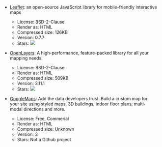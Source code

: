 
* [Leaflet](http://leafletjs.com/): an open-source JavaScript library for mobile-friendly interactive maps
  * License:  BSD-2-Clause
  * Render as: HTML
  * Compressed size: 126KB
  * Version: 0.7.7
  * Stars: ![](http://tuan-flask.herokuapp.com/service/star?url=https://github.com/Leaflet/Leaflet&type=star)

* [OpenLayers](http://openlayers.org/): A high-performance, feature-packed library for all your mapping needs.
  * License:  BSD-2-Clause
  * Render as: HTML
  * Compressed size: 509KB
  * Version: 3.11.1
  * Stars: ![](http://tuan-flask.herokuapp.com/service/star?url=https://github.com/openlayers/ol3&type=star)

* [GoogleMaps](http://openlayers.org/): Add the data developers trust. Build a custom map for your site using styled maps, 3D buildings, indoor floor plans, multi-modal directions and more.
  * License:  Free, Commerial
  * Render as: HTML
  * Compressed size: Unknown
  * Version: 3
  * Stars: Not a Github project




